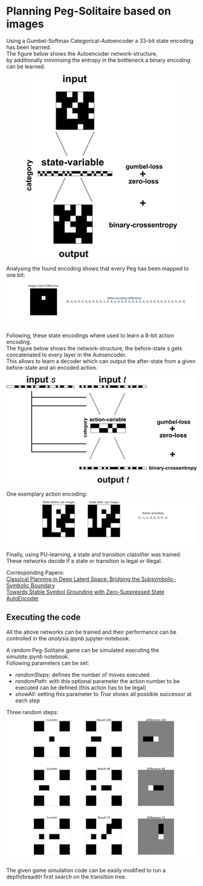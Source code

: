 # Planning Peg-Solitaire based on images
Using a Gumbel-Softmax Categorical-Autoencoder a 33-bit state encoding has been learned.\
The figure below shows the Autoencoder network-structure,\
by additionally minimising the entropy in the bottleneck a binary encoding can be learned.

<p align="center">
    <img src="image/sae_network.png" width="400px">
</p>

Analysing the found encoding shows that every Peg has been mapped to one bit:
<img src="image/sae_test2_9.png">

Following, these state encodings where used to learn a 8-bit action encoding.\
The figure below shows the network-structure, the before-state s gets concatenated to every layer in the Autoencoder.\
This allows to learn a decoder which can output the after-state from a given before-state and an encoded action.

<p align="center">
    <img src="image/aae_network.png" width="600px">
</p>

One exemplary action encoding:
<img src="image/aae_test_15.png">

Finally, using PU-learning, a state and transition classifier was trained.\
These networks decide if a state or transition is legal or illegal.

Corresponding Papers:\
[Classical Planning in Deep Latent Space: Bridging the Subsymbolic-Symbolic Boundary](https://arxiv.org/abs/1705.00154)\
[Towards Stable Symbol Grounding with Zero-Suppressed State AutoEncoder](https://arxiv.org/abs/1903.11277)

## Executing the code
All the above networks can be trained and their performance can be controlled in the *analysis.ipynb* jupyter-notebook.

A random Peg-Solitaire game can be simulated executing the *simulate.ipynb* notebook.\
Following parameters can be set:
- *randomSteps*: defines the number of moves executed
- *randomPath*: with this optional parameter the action number to be executed can be defined (this action has to be legal)
- *showAll*: setting this parameter to *True* shows all possible successor at each step

Three random steps:
<img src="image/path_0_2.png">
<img src="image/path_1_2.png">
<img src="image/path_2_0.png">

The given game simulation code can be easily modified to run a depth/breadth first search on the transition tree.